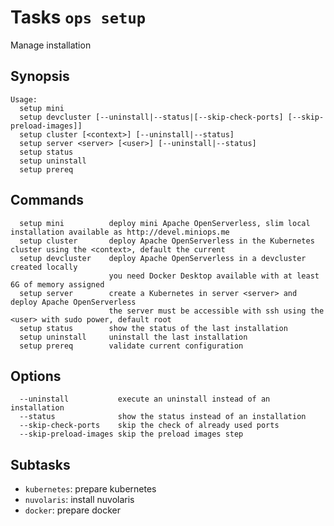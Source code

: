 <!---
Licensed to the Apache Software Foundation (ASF) under one
or more contributor license agreements.  See the NOTICE file
distributed with this work for additional information
regarding copyright ownership.  The ASF licenses this file
to you under the Apache License, Version 2.0 (the
"License"); you may not use this file except in compliance
with the License.  You may obtain a copy of the License at

  http://www.apache.org/licenses/LICENSE-2.0

Unless required by applicable law or agreed to in writing,
software distributed under the License is distributed on an
"AS IS" BASIS, WITHOUT WARRANTIES OR CONDITIONS OF ANY
KIND, either express or implied.  See the License for the
specific language governing permissions and limitations
under the License.
-->
# Tasks `ops setup`

Manage installation

## Synopsis

```text
Usage:
  setup mini
  setup devcluster [--uninstall|--status|[--skip-check-ports] [--skip-preload-images]]
  setup cluster [<context>] [--uninstall|--status]
  setup server <server> [<user>] [--uninstall|--status]
  setup status
  setup uninstall
  setup prereq
```

## Commands

```
  setup mini          deploy mini Apache OpenServerless, slim local installation available as http://devel.miniops.me 
  setup cluster       deploy Apache OpenServerless in the Kubernetes cluster using the <context>, default the current
  setup devcluster    deploy Apache OpenServerless in a devcluster created locally
                      you need Docker Desktop available with at least 6G of memory assigned
  setup server        create a Kubernetes in server <server> and deploy Apache OpenServerless
                      the server must be accessible with ssh using the <user> with sudo power, default root
  setup status        show the status of the last installation
  setup uninstall     uninstall the last installation
  setup prereq        validate current configuration
```

## Options

```
  --uninstall           execute an uninstall instead of an installation 
  --status              show the status instead of an installation 
  --skip-check-ports    skip the check of already used ports
  --skip-preload-images skip the preload images step
```

## Subtasks

- `kubernetes`: prepare kubernetes
- `nuvolaris`: install nuvolaris
- `docker`: prepare docker
